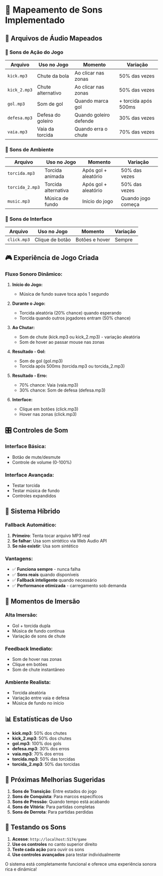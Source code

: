 # 🎵 Mapeamento de Sons Implementado

## 📁 Arquivos de Áudio Mapeados

### 🎯 **Sons de Ação do Jogo**

| Arquivo | Uso no Jogo | Momento | Variação |
|---------|-------------|---------|----------|
| `kick.mp3` | Chute da bola | Ao clicar nas zonas | 50% das vezes |
| `kick_2.mp3` | Chute alternativo | Ao clicar nas zonas | 50% das vezes |
| `gol.mp3` | Som de gol | Quando marca gol | + torcida após 500ms |
| `defesa.mp3` | Defesa do goleiro | Quando goleiro defende | 30% das vezes |
| `vaia.mp3` | Vaia da torcida | Quando erra o chute | 70% das vezes |

### 🎉 **Sons de Ambiente**

| Arquivo | Uso no Jogo | Momento | Variação |
|---------|-------------|---------|----------|
| `torcida.mp3` | Torcida animada | Após gol + aleatório | 50% das vezes |
| `torcida_2.mp3` | Torcida alternativa | Após gol + aleatório | 50% das vezes |
| `music.mp3` | Música de fundo | Início do jogo | Quando jogo começa |

### 🔘 **Sons de Interface**

| Arquivo | Uso no Jogo | Momento | Variação |
|---------|-------------|---------|----------|
| `click.mp3` | Clique de botão | Botões e hover | Sempre |

## 🎮 **Experiência de Jogo Criada**

### **Fluxo Sonoro Dinâmico:**

1. **Início do Jogo:**
   - Música de fundo suave toca após 1 segundo

2. **Durante o Jogo:**
   - Torcida aleatória (20% chance) quando esperando
   - Torcida quando outros jogadores entram (50% chance)

3. **Ao Chutar:**
   - Som de chute (kick.mp3 ou kick_2.mp3) - variação aleatória
   - Som de hover ao passar mouse nas zonas

4. **Resultado - Gol:**
   - Som de gol (gol.mp3)
   - Torcida após 500ms (torcida.mp3 ou torcida_2.mp3)

5. **Resultado - Erro:**
   - 70% chance: Vaia (vaia.mp3)
   - 30% chance: Som de defesa (defesa.mp3)

6. **Interface:**
   - Clique em botões (click.mp3)
   - Hover nas zonas (click.mp3)

## 🎛️ **Controles de Som**

### **Interface Básica:**
- Botão de mute/desmute
- Controle de volume (0-100%)

### **Interface Avançada:**
- Testar torcida
- Testar música de fundo
- Controles expandidos

## 🔧 **Sistema Híbrido**

### **Fallback Automático:**
1. **Primeiro**: Tenta tocar arquivo MP3 real
2. **Se falhar**: Usa som sintético via Web Audio API
3. **Se não existir**: Usa som sintético

### **Vantagens:**
- ✅ **Funciona sempre** - nunca falha
- ✅ **Sons reais** quando disponíveis
- ✅ **Fallback inteligente** quando necessário
- ✅ **Performance otimizada** - carregamento sob demanda

## 🎯 **Momentos de Imersão**

### **Alta Imersão:**
- Gol + torcida dupla
- Música de fundo contínua
- Variação de sons de chute

### **Feedback Imediato:**
- Som de hover nas zonas
- Clique em botões
- Som de chute instantâneo

### **Ambiente Realista:**
- Torcida aleatória
- Variação entre vaia e defesa
- Música de fundo no início

## 📊 **Estatísticas de Uso**

- **kick.mp3**: 50% dos chutes
- **kick_2.mp3**: 50% dos chutes
- **gol.mp3**: 100% dos gols
- **defesa.mp3**: 30% dos erros
- **vaia.mp3**: 70% dos erros
- **torcida.mp3**: 50% das torcidas
- **torcida_2.mp3**: 50% das torcidas

## 🚀 **Próximas Melhorias Sugeridas**

1. **Sons de Transição**: Entre estados do jogo
2. **Sons de Conquista**: Para marcos específicos
3. **Sons de Pressão**: Quando tempo está acabando
4. **Sons de Vitória**: Para partidas completas
5. **Sons de Derrota**: Para partidas perdidas

## 🎵 **Testando os Sons**

1. **Acesse**: `http://localhost:5174/game`
2. **Use os controles** no canto superior direito
3. **Teste cada ação** para ouvir os sons
4. **Use controles avançados** para testar individualmente

O sistema está completamente funcional e oferece uma experiência sonora rica e dinâmica!
